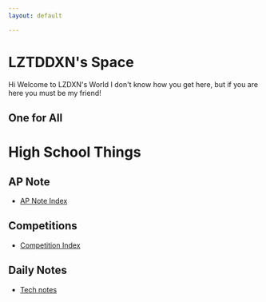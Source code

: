 ```yaml
---
layout: default

---
```



# LZTDDXN's Space
Hi
Welcome to LZDXN's World
I don't know how you get here, but if you are here you must be my friend!

One for All
---
# High School Things
## AP Note
- [AP Note Index]()
## Competitions
- [Competition Index]()
## Daily Notes
- [Tech notes]()
